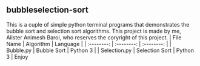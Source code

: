 ## bubbleselection-sort
This is a cuple of simple python terminal programs that demonstrates the bubble sort and selection sort algorithms.
This project is made by me, Alister Animesh Baroi, who reserves the coryright of this project.
| File Name    | Algorithm      | Language   |
| :--------:   | :--------:     | :--------: |
| Bubble.py    | Bubble Sort    | Python 3   |
| Selection.py | Selection Sort | Python 3   |
Enjoy
